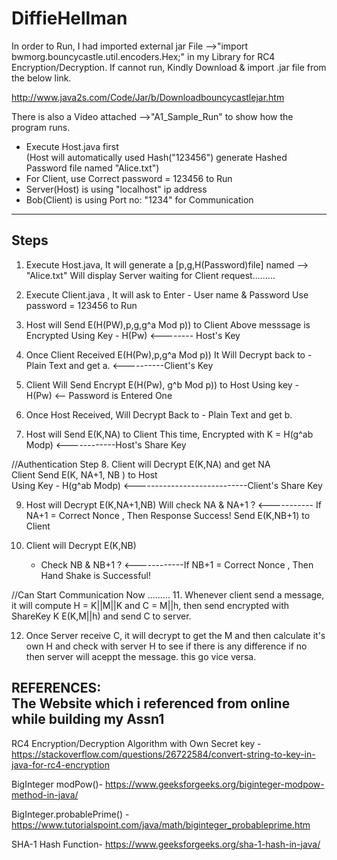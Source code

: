 # DiffieHellman
In order to Run, I had imported external jar File -->"import bwmorg.bouncycastle.util.encoders.Hex;" in my Library for RC4 Encryption/Decryption.
If cannot run, Kindly Download & import .jar file from the below link. 
 
http://www.java2s.com/Code/Jar/b/Downloadbouncycastlejar.htm

There is also a Video attached -->"A1_Sample_Run" to show how the program runs. 

- Execute Host.java first   
 (Host will automatically used Hash("123456") generate Hashed Password file named "Alice.txt")  
- For Client, use Correct password = 123456 to Run   
- Server(Host) is using "localhost" ip address 
- Bob(Client) is using Port no: "1234" for Communication 
------------------------------------------------------------------------------------

Steps
-------
1. Execute Host.java, It will generate a [p,g,H(Password)file] named --> "Alice.txt"
   Will display Server waiting for Client request.........

2. Execute Client.java , 
It will ask to Enter - User name & Password
Use password =  123456 to Run 

3. Host will Send E(H(PW),p,g,g^a Mod p)) to Client 
   Above messsage is Encrypted Using Key - H(Pw)   <-------- Host's Key

4. Once Client Received E(H(Pw),p,g^a Mod p)) 
   It Will Decrypt back to - Plain Text and get a. <----------Client's Key

5. Client Will Send Encrypt E(H(Pw), g^b Mod p)) to Host 
   Using key - H(Pw) <-- Password is Entered One 

6. Once Host Received, 
   Will Decrypt Back to - Plain Text and get b. 

7. Host will Send E(K,NA) to Client 
   This time, Encrypted with K = H(g^ab Modp) <------------Host's Share Key 

//Authentication Step 
8. Client will Decrypt E(K,NA) and get NA  
   Client Send E(K, NA+1, NB ) to Host  
   Using Key - H(g^ab Modp)   <----------------------------Client's Share Key 

9. Host will Decrypt E(K,NA+1,NB) 
   Will check NA & NA+1 ?     <----------- If NA+1 = Correct Nonce , Then Response Success! 
   Send E(K,NB+1) to Client 

10. Client will Decrypt E(K,NB) 
    - Check NB & NB+1 ?     <------------If NB+1 = Correct Nonce , Then Hand Shake is Successful! 

//Can Start Communication Now .........
11. Whenever client send a message, it will compute H = K||M||K and C = M||h, then send encrypted with ShareKey K E(K,M||h) and send C to server.

12. Once Server receive C, it will decrypt to get the M and then calculate it's own H and check with server H to see if there is any difference if no then server will aceppt the message. this go vice versa.

REFERENCES:  
The Website which i referenced from online while building my Assn1
-------------------------------------------------------------------
RC4 Encryption/Decryption Algorithm with Own Secret key - https://stackoverflow.com/questions/26722584/convert-string-to-key-in-java-for-rc4-encryption

BigInteger modPow()- https://www.geeksforgeeks.org/biginteger-modpow-method-in-java/

BigInteger.probablePrime() - https://www.tutorialspoint.com/java/math/biginteger_probableprime.htm 

SHA-1 Hash Function- https://www.geeksforgeeks.org/sha-1-hash-in-java/

